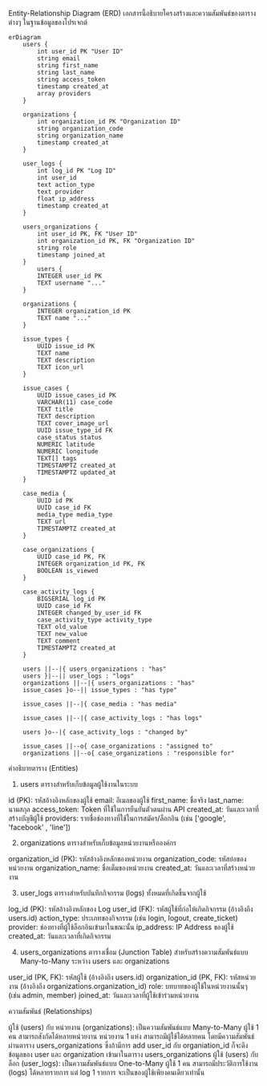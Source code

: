 Entity-Relationship Diagram (ERD)
เอกสารนี้อธิบายโครงสร้างและความสัมพันธ์ของตารางต่างๆ ในฐานข้อมูลของโปรเจกต์

```mermaid
erDiagram
    users {
        int user_id PK "User ID"
        string email
        string first_name
        string last_name
        string access_token
        timestamp created_at
        array providers
    }

    organizations {
        int organization_id PK "Organization ID"
        string organization_code
        string organization_name
        timestamp created_at
    }

    user_logs {
        int log_id PK "Log ID"
        int user_id
        text action_type
        text provider
        float ip_address
        timestamp created_at
    }

    users_organizations {
        int user_id PK, FK "User ID"
        int organization_id PK, FK "Organization ID"
        string role
        timestamp joined_at
    }
        users {
        INTEGER user_id PK
        TEXT username "..."
    }

    organizations {
        INTEGER organization_id PK
        TEXT name "..."
    }

    issue_types {
        UUID issue_id PK
        TEXT name
        TEXT description
        TEXT icon_url
    }

    issue_cases {
        UUID issue_cases_id PK
        VARCHAR(11) case_code
        TEXT title
        TEXT description
        TEXT cover_image_url
        UUID issue_type_id FK
        case_status status
        NUMERIC latitude
        NUMERIC longitude
        TEXT[] tags
        TIMESTAMPTZ created_at
        TIMESTAMPTZ updated_at
    }

    case_media {
        UUID id PK
        UUID case_id FK
        media_type media_type
        TEXT url
        TIMESTAMPTZ created_at
    }

    case_organizations {
        UUID case_id PK, FK
        INTEGER organization_id PK, FK
        BOOLEAN is_viewed
    }

    case_activity_logs {
        BIGSERIAL log_id PK
        UUID case_id FK
        INTEGER changed_by_user_id FK
        case_activity_type activity_type
        TEXT old_value
        TEXT new_value
        TEXT comment
        TIMESTAMPTZ created_at
    }

    users ||--|{ users_organizations : "has"
    users }|--|| user_logs : "logs"
    organizations ||--|{ users_organizations : "has"
    issue_cases }o--|| issue_types : "has type"

    issue_cases ||--|{ case_media : "has media"

    issue_cases ||--|{ case_activity_logs : "has logs"

    users }o--|{ case_activity_logs : "changed by"

    issue_cases ||--o{ case_organizations : "assigned to"
    organizations ||--o{ case_organizations : "responsible for"
```

คำอธิบายตาราง (Entities)
1. users
ตารางสำหรับเก็บข้อมูลผู้ใช้งานในระบบ

id (PK): รหัสอ้างอิงหลักของผู้ใช้
email: อีเมลของผู้ใช้
first_name: ชื่อจริง
last_name: นามสกุล
access_token: Token ที่ใช้ในการยืนยันตัวตนผ่าน API
created_at: วันและเวลาที่สร้างบัญชีผู้ใช้
providers: รายชื่อช่องทางที่ใช้ในการสมัคร/ล็อกอิน (เช่น ['google', 'facebook' , 'line'])

2. organizations
ตารางสำหรับเก็บข้อมูลหน่วยงานหรือองค์กร

organization_id (PK): รหัสอ้างอิงหลักของหน่วยงาน
organization_code: รหัสย่อของหน่วยงาน
organization_name: ชื่อเต็มของหน่วยงาน
created_at: วันและเวลาที่สร้างหน่วยงาน

3. user_logs
ตารางสำหรับบันทึกกิจกรรม (logs) ทั้งหมดที่เกิดขึ้นจากผู้ใช้

log_id (PK): รหัสอ้างอิงหลักของ Log
user_id (FK): รหัสผู้ใช้ที่ก่อให้เกิดกิจกรรม (อ้างอิงถึง users.id)
action_type: ประเภทของกิจกรรม (เช่น login, logout, create_ticket)
provider: ช่องทางที่ผู้ใช้ล็อกอินเข้ามาในขณะนั้น
ip_address: IP Address ของผู้ใช้
created_at: วันและเวลาที่เกิดกิจกรรม

4. users_organizations
ตารางเชื่อม (Junction Table) สำหรับสร้างความสัมพันธ์แบบ Many-to-Many ระหว่าง users และ organizations

user_id (PK, FK): รหัสผู้ใช้ (อ้างอิงถึง users.id)
organization_id (PK, FK): รหัสหน่วยงาน (อ้างอิงถึง organizations.organization_id)
role: บทบาทของผู้ใช้ในหน่วยงานนั้นๆ (เช่น admin, member)
joined_at: วันและเวลาที่ผู้ใช้เข้าร่วมหน่วยงาน

ความสัมพันธ์ (Relationships)

ผู้ใช้ (users) กับ หน่วยงาน (organizations): เป็นความสัมพันธ์แบบ Many-to-Many ผู้ใช้ 1 คน สามารถสังกัดได้หลายหน่วยงาน หน่วยงาน 1 แห่ง สามารถมีผู้ใช้ได้หลายคน โดยมีความสัมพันธ์ผ่านตาราง users_organizations ซึ่งถ้ามีการ add user_id กับ organiation_id ก็จะดึงข้อมูลของ user และ organization เข้ามาในตาราง users_organizations 
ผู้ใช้ (users) กับ ล็อก (user_logs): เป็นความสัมพันธ์แบบ One-to-Many ผู้ใช้ 1 คน สามารถมีประวัติการใช้งาน (logs) ได้หลายรายการ แต่ log 1 รายการ จะเป็นของผู้ใช้เพียงคนเดียวเท่านั้น
